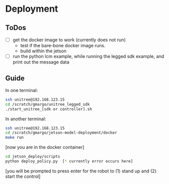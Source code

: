 # Deployment

## ToDos

- [ ] get the docker image to work (currently does not run)
  - test if the bare-bone docker image runs. 
  - build within the jetson
- [ ] run the python lcm example, while running the legged sdk example, and print out the message data

## Guide

In one terminal:

```bash
ssh unitree@192.168.123.15
cd /scratch/gmargo/unitree_legged_sdk
./start_unitree_[sdk or controller].sh
```

In another terminal:
```bash
ssh unitree@192.168.123.15
cd /scratch/gmargo/jetson-model-deployment/docker
make run
```
[now you are in the docker container]
```bash
cd jetson_deploy/scripts
python deploy_policy.py  [* currently error occurs here]
```
[you will be prompted to press enter for the robot to (1) stand up and (2) start the control]
